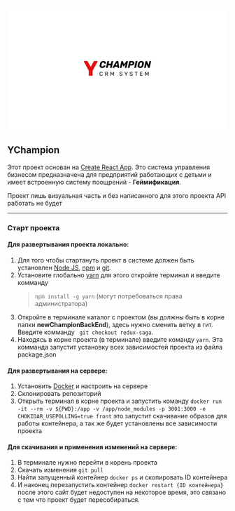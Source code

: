  ![YChampion](./preview.svg)

## YChampion

Этот проект основан на [Create React App](https://github.com/facebook/create-react-app). Это система управления бизнесом предназначена для предприятий работающих с детьми и имеет встроенную систему поощрений - **Геймификация**.

Проект лишь визуальная часть и без написанного для этого проекта API работать не будет

---


### Старт проекта

#### Для развертывания проекта локально:

1. Для того чтобы стартануть проект в системе должен быть установлен [Node JS](https://nodejs.org/en/), [npm](https://www.npmjs.com/) и [git](https://git-scm.com/).
2. Установите глобально [yarn](https://yarnpkg.com/) для этого откройте терминал и введите комманду 
    > `npm install -g yarn`
(могут потребоваться права администратора)
3. Откройте в терминале каталог с проектом (вы должны быть в корне папки **newChampionBackEnd**), здесь нужно сменить ветку в гит. Введите комманду ` git checkout redux-saga`.
4. Находясь в корне проекта (в терминале) введите команду `yarn`. Эта комманда запустит установку всех зависимостей проекта из файла package.json

#### Для развертывания на сервере:

1. Установить [Docker](https://www.docker.com/) и настроить на сервере
2. Склонировать репозиторий
3. Открыть терминал в корне проекта и запустить команду ` docker run -it --rm -v ${PWD}:/app -v /app/node_modules -p 3001:3000 -e CHOKIDAR_USEPOLLING=true front ` это запустит скачивание образов для работы контейнера, а так же будет установлены все зависимости проекта

#### Для скачивания и применения изменений на сервере:

1. В терминале нужно перейти в корень проекта
2. Скачать изменения ` git pull `
3. Найти запущенный контейнер ` docker ps ` и скопировать ID контейнера
4. И наконец перезапустить контейнер ` docker restart {ID контейнера} ` после этого сайт будет недоступен на некоторое время, это связано с тем что проект будет пересобираться.